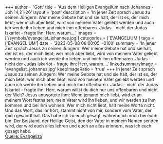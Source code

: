 +++
author = 'Gott'
title = 'Aus dem Heiligen Evangelium nach Johannes - Joh 14,21-26'
layout = 'post'
description = 'In jener Zeit sprach Jesus zu seinen Jüngern: Wer meine Gebote hat und sie hält, der ist es, der mich liebt; wer mich aber liebt, wird von meinem Vater geliebt werden und auch ich werde ihn lieben und mich ihm offenbaren. Judas - nicht der Judas Iskariot - fragte ihn: Herr, warum....'
images = ['/symbols/evangelist_johannes.jpg']
categories = ['EVANGELIUM']
tags = ['EVANGELIUM']
date = '2023-05-08 08:00:05 +0100'
summary = 'In jener Zeit sprach Jesus zu seinen Jüngern: Wer meine Gebote hat und sie hält, der ist es, der mich liebt; wer mich aber liebt, wird von meinem Vater geliebt werden und auch ich werde ihn lieben und mich ihm offenbaren. Judas - nicht der Judas Iskariot - fragte ihn: Herr, warum....'
linkedsummaryImage = 'evangelist_johannes.jpg'
keepImageRatio = 'true'
+++
In jener Zeit sprach Jesus zu seinen Jüngern: Wer meine Gebote hat und sie hält, der ist es, der mich liebt; wer mich aber liebt, wird von meinem Vater geliebt werden und auch ich werde ihn lieben und mich ihm offenbaren.
Judas - nicht der Judas Iskariot - fragte ihn: Herr, warum willst du dich nur uns offenbaren und nicht der Welt?
Jesus antwortete ihm: Wenn jemand mich liebt, wird er an meinem Wort festhalten; mein Vater wird ihn lieben, und wir werden zu ihm kommen und bei ihm wohnen.<!--more-->
Wer mich nicht liebt, hält meine Worte nicht. Und das Wort, das ihr hört, stammt nicht von mir, sondern vom Vater, der mich gesandt hat.
Das habe ich zu euch gesagt, während ich noch bei euch bin.
Der Beistand, der Heilige Geist, den der Vater in meinem Namen senden wird, der wird euch alles lehren und euch an alles erinnern, was ich euch gesagt habe.<br> [Quelle: Evangelizo](https://evangeliumtagfuertag.org/DE/gospel)
